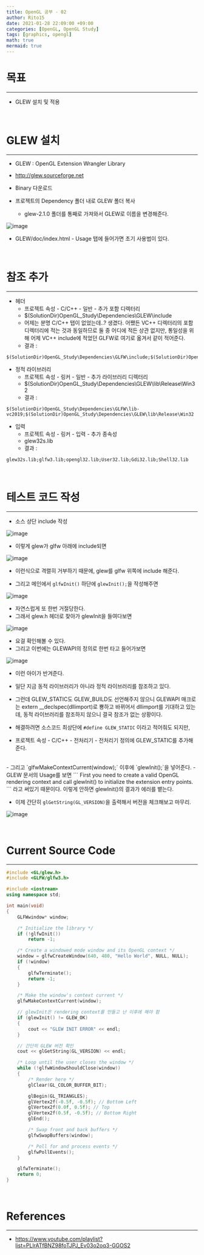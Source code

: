 ```yaml
---
title: OpenGL 공부 - 02
author: Rito15
date: 2021-01-28 22:09:00 +09:00
categories: [OpenGL, OpenGL Study]
tags: [graphics, opengl]
math: true
mermaid: true
---
```


# 목표
---
- GLEW 설치 및 적용

<br>

# GLEW 설치
---
- GLEW : OpenGL Extension Wrangler Library
- <http://glew.sourceforge.net>
- Binary 다운로드

- 프로젝트의 Dependency 폴더 내로 GLEW 폴더 복사
  - glew-2.1.0 폴더를 통째로 가져와서 GLEW로 이름을 변경해준다.

![image](https://user-images.githubusercontent.com/42164422/106153141-90bfbf80-61c1-11eb-9c28-c451639e6a89.png)

- GLEW/doc/index.html - Usage 탭에 들어가면 초기 사용법이 있다.

<br>

# 참조 추가
---

- 헤더
  - 프로젝트 속성 - C/C++ - 일반 - 추가 포함 디렉터리
  - $(SolutionDir)OpenGL_Study\Dependencies\GLEW\include
  - 어제는 분명 C/C++ 탭이 없었는데..? 생겼다. 어쨌든 VC++ 디렉터리의 포함 디렉터리에 적는 것과 동일하므로 둘 중 어디에 적든 상관 없지만, 통일성을 위해 어제 VC++ include에 적었던 GLFW로 여기로 옮겨서 같이 적어준다.
  - 결과 :

```
$(SolutionDir)OpenGL_Study\Dependencies\GLFW\include;$(SolutionDir)OpenGL_Study\Dependencies\GLEW\include
```

- 정적 라이브러리
  - 프로젝트 속성 - 링커 - 일반 - 추가 라이브러리 디렉터리
  - $(SolutionDir)OpenGL_Study\Dependencies\GLEW\lib\Release\Win32
  - 결과 :

```
$(SolutionDir)OpenGL_Study\Dependencies\GLFW\lib-vc2019;$(SolutionDir)OpenGL_Study\Dependencies\GLEW\lib\Release\Win32
```

- 입력
  - 프로젝트 속성 - 링커 - 입력 - 추가 종속성
  - glew32s.lib
  - 결과 : 

```
glew32s.lib;glfw3.lib;opengl32.lib;User32.lib;Gdi32.lib;Shell32.lib
```

<br>

# 테스트 코드 작성
---

- 소스 상단 include 작성

![image](https://user-images.githubusercontent.com/42164422/106156672-2c9efa80-61c5-11eb-8afb-75b884b1e13b.png)

- 이렇게 glew가 glfw 아래에 include되면

![image](https://user-images.githubusercontent.com/42164422/106156870-6839c480-61c5-11eb-9cdd-61087eeec99e.png)

- 이런식으로 격렬히 거부하기 때문에, glew를 glfw 위쪽에 include 해준다.

- 그리고 메인에서 `glfwInit()` 하단에 `glewInit();`을 작성해주면

![image](https://user-images.githubusercontent.com/42164422/106158453-17c36680-61c7-11eb-97e2-3b5b0323ddd1.png)

- 자연스럽게 또 한번 거절당한다.
- 그래서 glew.h 헤더로 찾아가 glewInit을 들여다보면

![image](https://user-images.githubusercontent.com/42164422/106158770-72f55900-61c7-11eb-94b3-f20b9a0f7a26.png)

- 요걸 확인해볼 수 있다.
- 그리고 이번에는 GLEWAPI의 정의로 한번 타고 들어가보면

![image](https://user-images.githubusercontent.com/42164422/106159108-ccf61e80-61c7-11eb-8427-ab2c4e482a1b.png)

- 이런 아이가 반겨준다.
- 일단 지금 동적 라이브러리가 아니라 정적 라이브러리를 참조하고 있다.
- 그런데 GLEW_STATIC도 GLEW_BUILD도 선언해주지 않으니 GLEWAPI 매크로는 extern __declspec(dllimport)로 뿅하고 바뀌어서 dllimport를 기대하고 있는데, 동적 라이브러리를 참조하지 않으니 결국 참조가 없는 상황이다.

- 해결하려면 소스코드 최상단에 `#define GLEW_STATIC` 이라고 적어줘도 되지만,
- 프로젝트 속성 - C/C++ - 전처리기 - 전처리기 정의에 GLEW_STATIC를 추가해준다.
<br>
- 그리고 `glfwMakeContextCurrent(window);` 이후에 `glewInit();`을 넣어준다.
  - GLEW 문서의 Usage를 보면
```
First you need to create a valid OpenGL rendering context
and call glewInit() to initialize the extension entry points.
```
라고 써있기 때문이다. 이렇게 안하면 glewInit()의 결과가 에러를 뱉는다.

- 이제 간단히 `glGetString(GL_VERSION)`을 출력해서 버전을 체크해보고 마무리.

![image](https://user-images.githubusercontent.com/42164422/106168995-3b3fde80-61d2-11eb-861f-804114f245aa.png)

<br>

# Current Source Code
---
```cpp
#include <GL/glew.h>
#include <GLFW/glfw3.h>

#include <iostream>
using namespace std;

int main(void)
{
    GLFWwindow* window;

    /* Initialize the library */
    if (!glfwInit())
        return -1;

    /* Create a windowed mode window and its OpenGL context */
    window = glfwCreateWindow(640, 480, "Hello World", NULL, NULL);
    if (!window)
    {
        glfwTerminate();
        return -1;
    }

    /* Make the window's context current */
    glfwMakeContextCurrent(window);

    // glewInit은 rendering context를 만들고 난 이후에 해야 함
    if (glewInit() != GLEW_OK)
    {
        cout << "GLEW INIT ERROR" << endl;
    }

    // 간단히 GLEW 버전 확인
    cout << glGetString(GL_VERSION) << endl;

    /* Loop until the user closes the window */
    while (!glfwWindowShouldClose(window))
    {
        /* Render here */
        glClear(GL_COLOR_BUFFER_BIT);

        glBegin(GL_TRIANGLES);
        glVertex2f(-0.5f, -0.5f); // Bottom Left
        glVertex2f(0.0f, 0.5f); // Top
        glVertex2f(0.5f, -0.5f); // Bottom Right
        glEnd();

        /* Swap front and back buffers */
        glfwSwapBuffers(window);

        /* Poll for and process events */
        glfwPollEvents();
    }

    glfwTerminate();
    return 0;
}
```

<br>

# References
---
- <https://www.youtube.com/playlist?list=PLlrATfBNZ98foTJPJ_Ev03o2oq3-GGOS2>
